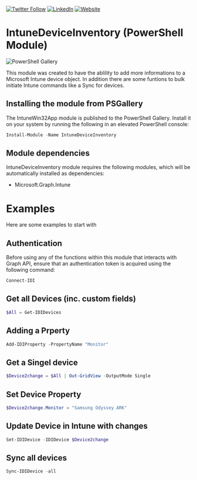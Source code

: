[![Twitter Follow](https://img.shields.io/badge/Twitter-1DA1F2?style=for-the-badge&logo=twitter&logoColor=white)](https://twitter.com/FlorianSLZ/)  [![LinkedIn](https://img.shields.io/badge/LinkedIn-0077B5?style=for-the-badge&logo=linkedin&logoColor=white)](https://www.linkedin.com/in/fsalzmann/)  [![Website](https://img.shields.io/badge/website-000000?style=for-the-badge&logo=About.me&logoColor=white)](https://scloud.work/en/about)

# IntuneDeviceInventory (PowerShell Module)
![PowerShell Gallery](https://img.shields.io/powershellgallery/dt/IntuneDeviceInventory)

This module was created to have the ablility to add more informations to a Microsoft Intune device object. 
In addition there are some funtions to bulk initiate Intune commands like a Sync for devices. 


## Installing the module from PSGallery
The IntuneWin32App module is published to the PowerShell Gallery. Install it on your system by running the following in an elevated PowerShell console:
```PowerShell
Install-Module -Name IntuneDeviceInventory
```
## Module dependencies
IntuneDeviceInventory module requires the following modules, which will be automatically installed as dependencies:
- Microsoft.Graph.Intune

# Examples
Here are some examples to start with

## Authentication
Before using any of the functions within this module that interacts with Graph API, ensure that an authentication token is acquired using the following command:
```PowerShell
Connect-IDI
```

## Get all Devices (inc. custom fields)

```PowerShell
$All = Get-IDIDevices
```

## Adding a Prperty

```PowerShell
Add-IDIProperty -PropertyName "Monitor"
```

## Get a Singel device

```PowerShell
$Device2change = $All | Out-GridView -OutputMode Single
```

## Set Device Property

```PowerShell
$Device2change.Monitor = "Samsung Odyssey ARK"
```

## Update Device in Intune with changes

```PowerShell
Set-IDIDevice -IDIDevice $Device2change
```

## Sync all devices

```PowerShell
Sync-IDIDevice -all
```
